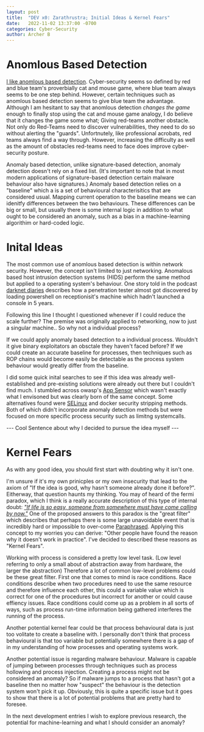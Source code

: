 ```yaml
---
layout: post
title:  "DEV x0: Zarathrustra; Initial Ideas & Kernel Fears"
date:   2022-11-02 13:37:00 -0700
categories: Cyber-Security
author: Archer B
---
```

 
# Anomlous Based Detection
[I like anomlous based detection](https://visceral-sec.github.io/psychology,/cyber-security/2022/10/28/The-Untapped-Potential-Of-Sound.html). Cyber-security seems so defined by red and blue team's proverbially cat and mouse game, where blue team always seems to be one step behind. However, certain techniques such as anomlous based detection seems to give blue team the advantage. Although I am hesitant to say that anomlous detection *changes the game* enough to finally stop using the cat and mouse game analogy, I do believe that it changes the game some what; Giving red-teams another obstacle. Not only do Red-Teams need to discover vulnerabilities, they need to do so without alerting the "guards". Unfortnutely, like professional acrobats, red teams always find a way through. However, increasing the difficulty as well as the amount of obstacles red-teams need to face does improve cyber-security posture.

Anomaly based detection, unlike signature-based detection, anomaly detection doesn't rely on a fixed list. (It's important to note that in most modern applications of signature-based detection certain malware behaviour also have signatures.) Anomaly based detection relies on a "baseline" which a is a set of behavioural characterisitics that are considered usual. Mapping current operation to the baseline means we can idenitfy differences between the two behaviours. These differences can be big or small, but usually there is some internal logic in addition to what ought to be considered an anomaly, such as a bias in a machine-learning algorithim or hard-coded logic. 

# Inital Ideas

The most common use of anomlous based detection is within network security. However, the concept isn't limited to just networking. Anomalous based host intrusion detection systems (HIDS) perform the same method but applied to a operating system's behaviour.  One story told in the podcast [darknet diaries](https://darknetdiaries.com/) describes how a penetration tester almost got discovered by loading powershell on receptionisit's machine which hadn't launched a console in 5 years.

Following this line I thought I questioned whenever if I could reduce the scale further? The premise was originally applied to networking, now to just a singular machine.. So why not a individual process? 

If we could apply anomaly based detection to a individual process. Wouldn't it give binary exploitators an obsctale they haven't faced before? If we could create an accurate baseline for processes, then techniques such as ROP chains would become easily be detectable as the process system behaviour would greatly differ from the baseline.

I did some quick inital searches to see if this idea was already well-established and pre-existing solutions were already out there but I couldn't find much. I stumbled across owasp's [App Sensor](https://owasp.org/www-project-appsensor/) which wasn't exactly what I envisoned but was clearly born of the same concept. Some alternatives found were [SELinux](https://www.redhat.com/en/topics/linux/what-is-selinux) and docker security stripping methods. Both of which didn't incorporate anomaly detection methods but were focused on more specific process security such as limitng systemcalls.

--- Cool Sentence about why I decided to pursue the idea myself ---

# Kernel Fears

As with any good idea, you should first start with doubting why it isn't one. 

I'm unsure if it's my own prinicples or my own insecurity that lead to the axiom of "If the idea is good, why hasn't someone already done it before?". Eitherway, that question haunts my thinking. You may of heard of the fermi paradox, which I think is a really accurate description of this type of internal doubt: *["If life is so easy, someone from somewhere must have come calling by now."](https://en.wikipedia.org/wiki/Fermi_paradox)* One of the proposed answers to this paradox is the "great filter" which describes that perhaps there is some large unavoidable event that is incredibly hard or impossible to over-come [Paraphrased](https://en.wikipedia.org/wiki/Fermi_paradox#Great_Filter). Applying this concept to my worries you can derive: "Other people have found the reason why it doesn't work in practice". I've decided to described these reasons as "Kernel Fears". 

Working with process is considered a pretty low level task. (Low level referring to only a small about of abstraction away from hardware, the larger the abstraction) Therefore a lot of common low-level problems could be these great filter. First one that comes to mind is race conditions. Race conditions describe when two procedures need to use the same resource and therefore influence each other, this could a variable value which is correct for one of the procedures but incorrect for another or could cause effiency issues. Race conditions could come up as a problem in all sorts of ways, such as process run-time information being gathered interferes the running of the process.

Another potential kernel fear could be that process behavioural data is just too volitate to create a baseline with. I personally don't think that process behavioural is that too variable but potentially somewhere there is a gap of in my understanding of how processes and operating systems work.

Another potential issue is regarding malware behaviour. Malware is capable of jumping between processes through techniques such as process hollowing and process injection. Creating a process might not be considered an anomaly? So if malware jumps to a process that hasn't got a baseline then no matter how "suspect" the behaviour is the detection system won't pick it up. Obviously, this is quite a specific issue but it goes to show that there is a lot of potential problems that are pretty hard to foresee.

In the next development entries I wish to explore previous research, the potential for machine-learning and what I should consider an anomaly?